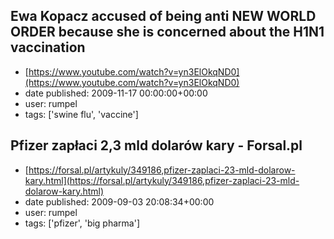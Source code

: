 ## Ewa Kopacz accused of being anti NEW WORLD ORDER because she is concerned about the H1N1 vaccination
 - [https://www.youtube.com/watch?v=yn3ElOkqND0](https://www.youtube.com/watch?v=yn3ElOkqND0)
 - date published: 2009-11-17 00:00:00+00:00
 - user: rumpel
 - tags: ['swine flu', 'vaccine']

## Pfizer zapłaci 2,3 mld dolarów kary - Forsal.pl
 - [https://forsal.pl/artykuly/349186,pfizer-zaplaci-23-mld-dolarow-kary.html](https://forsal.pl/artykuly/349186,pfizer-zaplaci-23-mld-dolarow-kary.html)
 - date published: 2009-09-03 20:08:34+00:00
 - user: rumpel
 - tags: ['pfizer', 'big pharma']

